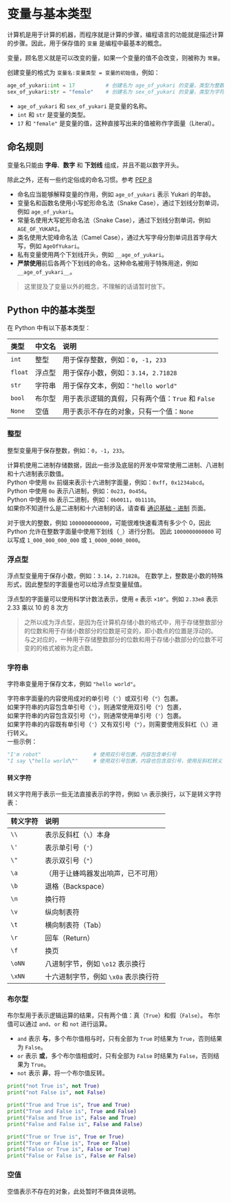 # 变量与基本类型

计算机是用于计算的机器，而程序就是计算的步骤，编程语言的功能就是描述计算的步骤。因此，用于保存值的 `变量` 是编程中最基本的概念。

变量，顾名思义就是可以改变的量，如果一个变量的值不会改变，则被称为 `常量`。

创建变量的格式为 `变量名:变量类型 = 变量的初始值`，例如：  

```python
age_of_yukari:int = 17          # 创建名为 age_of_yukari 的变量，类型为整数（int），初始值为 17
sex_of_yukari:str = "female"    # 创建名为 sex_of_yukari 的变量，类型为字符串（str），初始值为 "female"
```

* `age_of_yukari` 和 `sex_of_yukari` 是变量的名称。
* `int` 和 `str` 是变量的类型。  
* `17` 和 `"female"` 是变量的值，这种直接写出来的值被称作字面量（Literal）。  

## 命名规则

变量名只能由 **字母**、**数字** 和 **下划线** 组成，并且不能以数字开头。

除此之外，还有一些约定俗成的命名习惯。参考 [PEP 8](https://peps.python.org/pep-0008/)

* 命名应当能够解释变量的作用，例如 `age_of_yukari` 表示 Yukari 的年龄。
* 变量名和函数名使用小写蛇形命名法（Snake Case），通过下划线分割单词，例如 `age_of_yukari`。
* 常量名使用大写蛇形命名法（Snake Case），通过下划线分割单词，例如 `AGE_OF_YUKARI`。
* 类名使用大驼峰命名法（Camel Case），通过大写字母分割单词且首字母大写，例如 `AgeOfYukari`。
* 私有变量使用两个下划线开头，例如 `__age_of_yukari`。
* **严禁使用**前后各两个下划线的命名，这种命名被用于特殊用途，例如 `__age_of_yukari__`。

> 这里提及了变量以外的概念，不理解的话请暂时放下。

## Python 中的基本类型

在 Python 中有以下基本类型：  

| 类型     | 中文名     | 说明 |
| :-       | :-        | :-   |
| `int`    | 整型       | 用于保存整数，例如：`0`，`-1`，`233`                 |
| `float`  | 浮点型     | 用于保存小数，例如：`3.14`，`2.71828`                |
| `str`    | 字符串     | 用于保存文本，例如：`"hello world"`                  |
| `bool`   | 布尔型     | 用于表示逻辑的真假，只有两个值：`True` 和 `False`     | 
| `None`   | 空值       | 用于表示不存在的对象，只有一个值：`None`              |

### 整型

整型变量用于保存整数，例如：`0`，`-1`，`233`。

计算机使用二进制存储数据，因此一些涉及底层的开发中常常使用二进制、八进制和十六进制表示数值。  
Python 中使用 `0x` 前缀来表示十六进制字面量，例如：`0xff`，`0x1234abcd`。  
Python 中使用 `0o` 表示八进制，例如：`0o23`，`0o456`。  
Python 中使用 `0b` 表示二进制，例如：`0b0011`，`0b1110`。  
如果你不知道什么是二进制和十六进制的话，请查看 [通识基础 - 进制](# "TODO:页面建设中") 页面。

对于很大的整数，例如 `1000000000000`，可能很难快速看清有多少个 0，因此 Python 允许在整数字面量中使用下划线（`_`）进行分割。
因此 `1000000000000` 可以写成 `1_000_000_000_000` 或 `1_0000_0000_0000`。

### 浮点型

浮点型变量用于保存小数，例如：`3.14`，`2.71828`。
在数学上，整数是小数的特殊形式，因此整型的字面量也可以给浮点型变量赋值。

浮点型的字面量可以使用科学计数法表示，使用 `e` 表示 `×10^`。例如 `2.33e8` 表示 2.33 乘以 10 的 8 次方

> 之所以成为浮点型，是因为在计算机存储小数的格式中，用于存储整数部分的位数和用于存储小数部分的位数是可变的，即小数点的位置是浮动的。
> 与之对应的，一种用于存储整数部分的位数和用于存储小数部分的位数不可变的的格式被称为定点数。

### 字符串

字符串变量用于保存文本，例如 `"hello world"`。

字符串字面量的内容使用成对的单引号（`'`）或双引号（`"`）包裹。  
如果字符串的内容包含单引号（`'`），则通常使用双引号（`"`）包裹，  
如果字符串的内容包含双引号（`"`），则通常使用单引号（`'`）包裹。  
如果字符串的内容既有单引号（`'`）又有双引号（`"`），则需要使用反斜杠（`\`）进行转义。  
一些示例：  

```python
"I'm robot"                 # 使用双引号包裹，内容包含单引号
"I say \"hello world\""     # 使用双引号包裹，内容也包含双引号，使用反斜杠转义
```

#### 转义字符

转义字符用于表示一些无法直接表示的字符，例如 `\n` 表示换行，以下是转义字符表：  

| 转义字符 | 说明                                         |
| :-      | :-                                           |
| `\\`    | 表示反斜杠（`\`）本身                         |
| `\'`    | 表示单引号（`'`）                             |
| `\"`    | 表示双引号（`"`）                             |
| `\a`    | （用于让蜂鸣器发出响声，已不可用）              |
| `\b`    | 退格（Backspace）                            |
| `\n`    | 换行符                                       |
| `\v`    | 纵向制表符                                   |
| `\t`    | 横向制表符（Tab）                            |
| `\r`    | 回车（Return）                               |
| `\f`    | 换页                                        |
| `\oNN`  | 八进制字节，例如 `\o12` 表示换行              |
| `\xNN`  | 十六进制字节，例如 `\x0a` 表示换行符          |

### 布尔型

布尔型用于表示逻辑运算的结果，只有两个值：真（`True`）和假（`False`）。
布尔值可以通过 `and`、`or` 和 `not` 进行运算。

* `and` 表示 **与**，多个布尔值相与时，只有全部为 `True` 时结果为 `True`，否则结果为 `False`。
* `or` 表示 **或**，多个布尔值相或时，只有全部为 `False` 时结果为 `False`，否则结果为 `True`。
* `not` 表示 **非**，将一个布尔值反转。

```python shift
print("not True is", not True)
print("not False is", not False)

print("True and True is", True and True)
print("True and False is", True and False)
print("False and True is", False and True)
print("False and False is", False and False)

print("True or True is", True or True)
print("True or False is", True or False)
print("False or True is", False or True)
print("False or False is", False or False)
```

### 空值

空值表示不存在的对象，此处暂时不做具体说明。